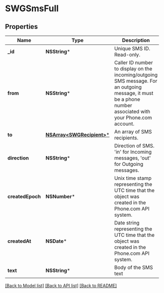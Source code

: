 # SWGSmsFull

## Properties
Name | Type | Description | Notes
------------ | ------------- | ------------- | -------------
**_id** | **NSString*** | Unique SMS ID. Read-only. | 
**from** | **NSString*** | Caller ID number to display on the incoming/outgoing SMS message. For an outgoing message, it must be a phone number associated with your Phone.com account. | 
**to** | [**NSArray&lt;SWGRecipient&gt;***](SWGRecipient.md) | An array of SMS recipients. | 
**direction** | **NSString*** | Direction of SMS. &#39;in&#39; for Incoming messages, &#39;out&#39; for Outgoing messages. | 
**createdEpoch** | **NSNumber*** | Unix time stamp representing the UTC time that the object was created in the Phone.com API system. | 
**createdAt** | **NSDate*** | Date string representing the UTC time that the object was created in the Phone.com API system. | 
**text** | **NSString*** | Body of the SMS text | 

[[Back to Model list]](../README.md#documentation-for-models) [[Back to API list]](../README.md#documentation-for-api-endpoints) [[Back to README]](../README.md)


